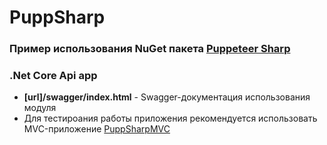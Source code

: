 # PuppSharp
### Пример использования NuGet пакета [Puppeteer Sharp](https://www.puppeteersharp.com/ "Api Documentation")

### .Net Core Api app
- **[url]/swagger/index.html** - Swagger-документация использования модуля
- Для тестироания работы приложения рекомендуется использовать MVC-приложение [PuppSharpMVC](https://github.com/atereshchenko/PuppSharpMVC "MVC App")
